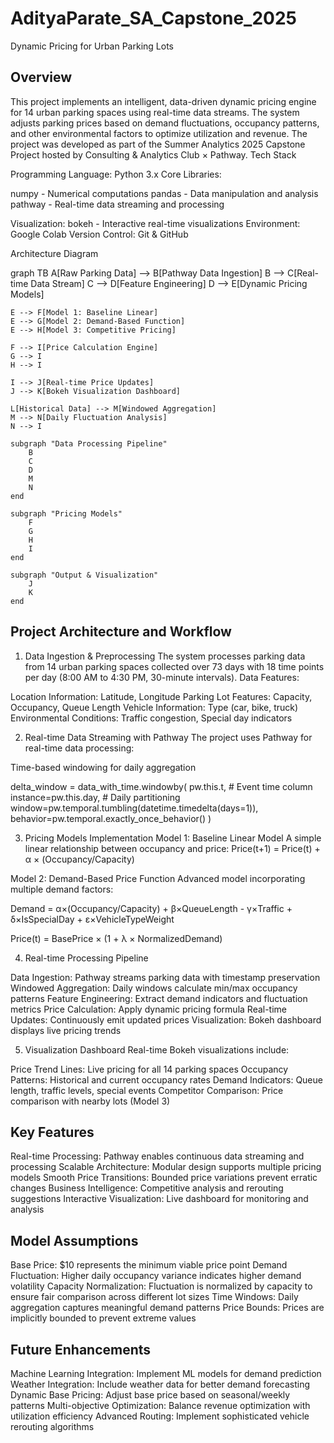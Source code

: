 # AdityaParate_SA_Capstone_2025

Dynamic Pricing for Urban Parking Lots
## Overview
This project implements an intelligent, data-driven dynamic pricing engine for 14 urban parking spaces using real-time data streams. The system adjusts parking prices based on demand fluctuations, occupancy patterns, and other environmental factors to optimize utilization and revenue.
The project was developed as part of the Summer Analytics 2025 Capstone Project hosted by Consulting & Analytics Club × Pathway.
Tech Stack

Programming Language: Python 3.x
Core Libraries:

numpy - Numerical computations
pandas - Data manipulation and analysis
pathway - Real-time data streaming and processing


Visualization: bokeh - Interactive real-time visualizations
Environment: Google Colab
Version Control: Git & GitHub

Architecture Diagram

graph TB
    A[Raw Parking Data] --> B[Pathway Data Ingestion]
    B --> C[Real-time Data Stream]
    C --> D[Feature Engineering]
    D --> E[Dynamic Pricing Models]
    
    E --> F[Model 1: Baseline Linear]
    E --> G[Model 2: Demand-Based Function]
    E --> H[Model 3: Competitive Pricing]
    
    F --> I[Price Calculation Engine]
    G --> I
    H --> I
    
    I --> J[Real-time Price Updates]
    J --> K[Bokeh Visualization Dashboard]
    
    L[Historical Data] --> M[Windowed Aggregation]
    M --> N[Daily Fluctuation Analysis]
    N --> I
    
    subgraph "Data Processing Pipeline"
        B
        C
        D
        M
        N
    end
    
    subgraph "Pricing Models"
        F
        G
        H
        I
    end
    
    subgraph "Output & Visualization"
        J
        K
    end

## Project Architecture and Workflow

1. Data Ingestion & Preprocessing
The system processes parking data from 14 urban parking spaces collected over 73 days with 18 time points per day (8:00 AM to 4:30 PM, 30-minute intervals).
Data Features:

Location Information: Latitude, Longitude
Parking Lot Features: Capacity, Occupancy, Queue Length
Vehicle Information: Type (car, bike, truck)
Environmental Conditions: Traffic congestion, Special day indicators

2. Real-time Data Streaming with Pathway
The project uses Pathway for real-time data processing:

Time-based windowing for daily aggregation

delta_window = data_with_time.windowby(
    pw.this.t,  # Event time column
    instance=pw.this.day,  # Daily partitioning
    window=pw.temporal.tumbling(datetime.timedelta(days=1)),
    behavior=pw.temporal.exactly_once_behavior()
)

3. Pricing Models Implementation
Model 1: Baseline Linear Model
A simple linear relationship between occupancy and price:
Price(t+1) = Price(t) + α × (Occupancy/Capacity)

Model 2: Demand-Based Price Function
Advanced model incorporating multiple demand factors:

Demand = α×(Occupancy/Capacity) + β×QueueLength - γ×Traffic + δ×IsSpecialDay + ε×VehicleTypeWeight

Price(t) = BasePrice × (1 + λ × NormalizedDemand)

4. Real-time Processing Pipeline

Data Ingestion: Pathway streams parking data with timestamp preservation
Windowed Aggregation: Daily windows calculate min/max occupancy patterns
Feature Engineering: Extract demand indicators and fluctuation metrics
Price Calculation: Apply dynamic pricing formula
Real-time Updates: Continuously emit updated prices
Visualization: Bokeh dashboard displays live pricing trends

5. Visualization Dashboard
Real-time Bokeh visualizations include:

Price Trend Lines: Live pricing for all 14 parking spaces
Occupancy Patterns: Historical and current occupancy rates
Demand Indicators: Queue length, traffic levels, special events
Competitor Comparison: Price comparison with nearby lots (Model 3)

## Key Features

Real-time Processing: Pathway enables continuous data streaming and processing
Scalable Architecture: Modular design supports multiple pricing models
Smooth Price Transitions: Bounded price variations prevent erratic changes
Business Intelligence: Competitive analysis and rerouting suggestions
Interactive Visualization: Live dashboard for monitoring and analysis

## Model Assumptions

Base Price: $10 represents the minimum viable price point
Demand Fluctuation: Higher daily occupancy variance indicates higher demand volatility
Capacity Normalization: Fluctuation is normalized by capacity to ensure fair comparison across different lot sizes
Time Windows: Daily aggregation captures meaningful demand patterns
Price Bounds: Prices are implicitly bounded to prevent extreme values

## Future Enhancements

Machine Learning Integration: Implement ML models for demand prediction
Weather Integration: Include weather data for better demand forecasting
Dynamic Base Pricing: Adjust base price based on seasonal/weekly patterns
Multi-objective Optimization: Balance revenue optimization with utilization efficiency
Advanced Routing: Implement sophisticated vehicle rerouting algorithms
